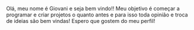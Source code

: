 Olá, meu nome é Giovani e seja bem vindo!!
Meu objetivo é começar a programar e criar projetos o quanto antes e para isso toda opinião e troca de ideias são bem vindas!
Espero que gostem do meu perfil!
